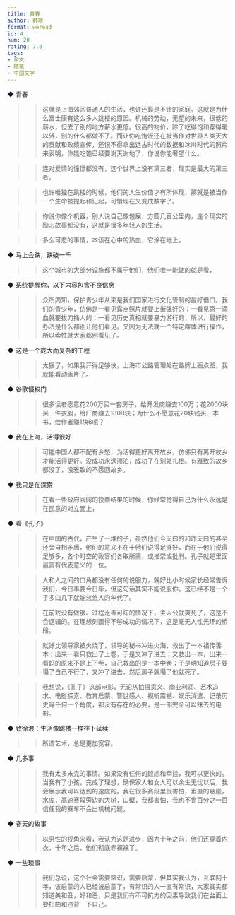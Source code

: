 ```yaml
---
title: 青春
author: 韩寒
format: weread
id: 4
num: 20
rating: 7.8
tags:
- 杂文
- 随笔
- 中国文学
---
```


◆ 青春

>> 这就是上海郊区普通人的生活，也许还算是不错的家庭。这就是为什么富士康有这么多人跳楼的原因。机械的劳动，无望的未来，很低的薪水，但去了别的地方薪水更低。很高的物价，除了吃得饱和穿得暖以外，别的什么都做不了。而让你吃饱饭还在被当作对世界人类天大的贡献和政绩宣传，还恨不得拿出远古时代的数据和冰川时代的照片来表明，你能吃饱已经要谢天谢地了，你说你能奢望什么。

>> 连对爱情的憧憬都没有，这个世界上没有第三者，现实是最大的第三者。

>> 也许唯独在跳楼的时候，他们的人生价值才有所体现，那就是被当作一个生命被提起和记起，可惜现在又变成数字了。

>> 你说你像个机器，别人说自己像包屎，方圆几百公里内，连个现实的励志故事都没有，这就是很多年轻人的生活。

>> 多么可悲的事情，本该在心中的热血，它涂在地上。


◆ 马上会跌，跌破一千

>> 这个城市的大部分设施都不属于他们，他们唯一能做的就是看，


◆ 系统提醒你，以下内容包含不良信息

>> 众所周知，保护青少年从来是我们国家进行文化管制的最好借口。我们的青少年，仿佛是一看见露点照片就要上街强奸的；一看见第一滴血就要拔刀捅人的；一看见历史真相就要暴力游行的，所以，最好的办法是什么都别让他们看见。又因为无法就一个特定群体进行操作，所以索性就大家都别看见了。


◆ 这是一个庞大而复杂的工程

>> 太狠了，如果我开得足够快，上海市公路管理处在路牌上画点图，我就能看动画片了。


◆ 谷歌侵权门

>> 很多读者愿意花200万买一套房子，给开发商赚去100万；花2000块买一件衣服，给厂商赚去1800块；为什么不愿意花20块钱买一本书，给作者赚1块6呢？


◆ 我在上海，活得很好

>> 可能中国人都不配有乡愁，为活得更好离开故乡，仿佛只有离开故乡才能活得更好。没成功永远漂泊，成功了在别处扎根。有雅致的故乡都没了，没雅致的不愿回故乡。


◆ 我只是在探索

>> 在看一些政府官网的投票结果的时候，你经常觉得自己为什么永远是在民意的对立面上，


◆ 看《孔子》

>> 在中国的古代，产生了一堆的子，虽然他们今天曰的和昨天曰的甚至还会自相矛盾，他们的意义不在于他们说得足够好，而在于他们说得足够多，各个时空的政客们各取所需，或推崇或批判。孔子就是里面最富有代表意义的一位。

>> 人和人之间的口角都没有任何的说服力，就好比小时候家长经常告诉我们，今日事要今日毕，但这句话其实不能说服你。这已经不是一个子多曰几下就能忽悠人的年代了。

>> 在前戏没有做够、过程乏善可陈的情况下，主人公就爽死了，这是不合逻辑的。在理想刻画得不够成功的情况下，这是毫无人性光环的桥段。

>> 就好比领导家被火烧了，领导的秘书冲进火海，救出了一本祖传善本；出来一看只救出了上卷，于是又冲了进去；又救出一本，出来一看妈的原来不是上下卷，自己救出的是一本中卷；于是明知道房子要塌了自己不行了，又冲了进去，然后房子就塌了他就死了。

>> 我想说，《孔子》这部电影，无论从拍摄意义、商业利润、艺术追求、电影探索、教育启蒙、警世感人、视听震撼、娱乐消遣、记录历史等任何一个角度，都没有存在的必要，是一部完全可以抹去的电影。


◆ 致徐浪：生活像跳楼一样往下延续

>> 所谓艺术，总是更加宽容。


◆ 几多事

>> 我有太多未完的事情。如果没有任何的顾虑和牵挂，我可以更快的。当我有了小孩，完成了理想，确保家人和女人可以余生无忧以后，我会展示我可以达到的速度的。我在很多赛段里很害怕，垂直的悬崖，水库，高速赛段旁边的大树，山壁，我都害怕，我也不曾百分之一百信任我的赛车不会出机械问题。


◆ 春天的故事

>> 以男性的视角来看，我认为这是进步，因为十年之前，他们还穿着内衣，十年之后，他们彻底赤裸裸了。


◆ 一些琐事

>> 我们总说，这个社会需要常识，需要启蒙，但其实我认为，互联网十年，该启蒙的人已经被启蒙了，有常识的人一直有常识，大家其实都知道美和丑，好和恶，只是我们有不可抗力的因素导致我们在台面上要扭曲和违背一下自己。


